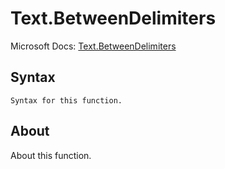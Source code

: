 # Text.BetweenDelimiters

Microsoft Docs: [Text.BetweenDelimiters](https://docs.microsoft.com/en-us/powerquery-m/text-betweendelimiters)

## Syntax

```
Syntax for this function.
```

## About

About this function.

